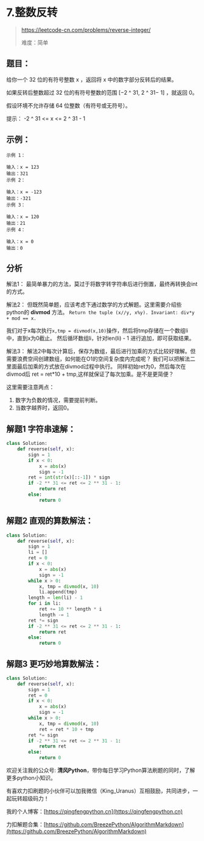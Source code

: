 # 7.整数反转

> https://leetcode-cn.com/problems/reverse-integer/
>
> 难度：简单

## 题目：

给你一个 32 位的有符号整数 x ，返回将 x 中的数字部分反转后的结果。

如果反转后整数超过 32 位的有符号整数的范围 [−2 ^ 31, 2 ^ 31− 1] ，就返回 0。

假设环境不允许存储 64 位整数（有符号或无符号）。

提示： -2 ^ 31 <= x <= 2 ^ 31 - 1

## 示例：

```
示例 1：

输入：x = 123
输出：321
示例 2：

输入：x = -123
输出：-321
示例 3：

输入：x = 120
输出：21
示例 4：

输入：x = 0
输出：0

```

## 分析

解法1： 最简单暴力的方法，莫过于将数字转字符串后进行倒置，最终再转换会int的方式。

解法2： 但既然简单题，应该考虑下通过数学的方式解题。这里需要介绍些python的 **divmod** 方法。
`Return the tuple (x//y, x%y). Invariant: div*y + mod == x.`

我们对于x每次执行`x,tmp = divmod(x,10)`操作，然后将tmp存储在一个数组li中，直到x为0截止。 然后循环数组li，针对len(li) - 1 进行追加，即可获取结果。

解法3： 解法2中每次计算后，保存为数组，最后进行加乘的方式比较好理解。但需要浪费空间创建数组，如何能在O1的空间复杂度内完成呢？ 我们可以把解法二里面最后加乘的方式放在divmod过程中执行。 同样初始ret为0，然后每次在divmod后
ret = ret*10 + tmp,这样就保证了每次加乘。是不是更简便？

这里需要注意两点：

1. 数字为负数的情况，需要提前判断。
2. 当数字越界时，返回0。

## 解题1 字符串速解：

```python
class Solution:
    def reverse(self, x):
        sign = 1
        if x < 0:
            x = abs(x)
            sign = -1
        ret = int(str(x)[::-1]) * sign
        if -2 ** 31 <= ret <= 2 ** 31 - 1:
            return ret
        else:
            return 0
```

## 解题2 直观的算数解法：

```python
class Solution:
    def reverse(self, x):
        sign = 1
        li = []
        ret = 0
        if x < 0:
            x = abs(x)
            sign = -1
        while x > 0:
            x, tmp = divmod(x, 10)
            li.append(tmp)
        length = len(li) - 1
        for i in li:
            ret += 10 ** length * i
            length -= 1
        ret *= sign
        if -2 ** 31 <= ret <= 2 ** 31 - 1:
            return ret
        else:
            return 0
```

## 解题3 更巧妙地算数解法：

```python
class Solution:
    def reverse(self, x):
        sign = 1
        ret = 0
        if x < 0:
            x = abs(x)
            sign = -1
        while x > 0:
            x, tmp = divmod(x, 10)
            ret = ret * 10 + tmp
        ret *= sign
        if -2 ** 31 <= ret <= 2 ** 31 - 1:
            return ret
        else:
            return 0
```

欢迎关注我的公众号: **清风Python**，带你每日学习Python算法刷题的同时，了解更多python小知识。

有喜欢力扣刷题的小伙伴可以加我微信（King_Uranus）互相鼓励，共同进步，一起玩转超级码力！

我的个人博客：[https://qingfengpython.cn](https://qingfengpython.cn)

力扣解题合集：[https://github.com/BreezePython/AlgorithmMarkdown](https://github.com/BreezePython/AlgorithmMarkdown)
